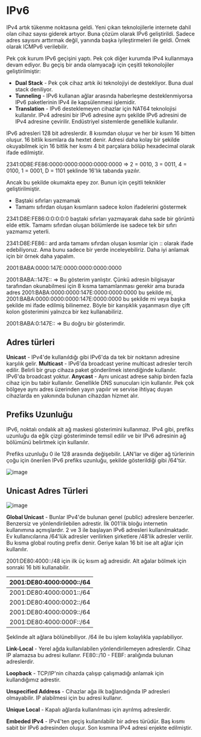 # IPv6

IPv4 artık tükenme noktasına geldi. Yeni çıkan teknolojilerle internete dahil olan cihaz sayısı giderek artıyor. Buna çözüm olarak IPv6 geliştirildi. Sadece adres sayısını arttırmak değil, yanında başka iyileştirmeleri ile geldi. Örnek olarak ICMPv6 verilebilir.

Pek çok kurum IPv6 geçişini yaptı. Pek çok diğer kurumda IPv4 kullanmaya devam ediyor. Bu geçiş bir anda olamyacağı için çeşitli tekonolojiler geliştirilmiştir:
- **Dual Stack** - Pek çok cihaz artık iki teknolojiyi de destekliyor. Buna dual stack deniliyor.
- **Tunneling** - IPv6 kullanan ağlar arasında haberleşme desteklenmiyorsa IPv6 paketlerinin IPv4 ile kapsülenmesi işlemidir.
- **Translation** - IPv6 desteklemeyen cihazlar için NAT64 teknolojisi kullanılır. IPv4 adresini bir IPv6 adresine aynı şekilde IPv6 adresini de IPv4 adresine çevirilir. Endüstriyel sistemlerde genellikle kullanılır. 

IPv6 adresleri 128 bit adreslerdir. 8 kısımdan oluşur ve her bir kısım 16 bitten oluşur. 16 bitlik kısımlara da hextet denir. Adresi daha kolay bir şekilde okuyabilmek için 16 bitlik her kısmı 4 bit parçalara bölüp hexadecimal olarak ifade edilmiştir.

2341:0D8E:FE86:0000:0000:0000:0000:0000 => 2 = 0010, 3 = 0011, 4 = 0100, 1 = 0001, D = 1101 şeklinde 16'lık tabanda yazılır. 

Ancak bu şekilde okumakta epey zor. Bunun için çeşitli teknikler geliştirilmiştir.
- Baştaki sıfırları yazmamak
- Tamamı sıfırdan oluşan kısımların sadece kolon ifadelerini göstermek

2341:D8E:FE86:0:0:0:0:0 baştaki sıfırları yazmayarak daha sade bir görüntü elde ettik. Tamamı sıfırdan oluşan bölümlerde ise sadece tek bir sıfırı yazmamız yeterli.

2341:D8E:FE86:: ard arda tamamı sıfırdan oluşan kısımlar için :: olarak ifade edebiliyoruz. Ama bunu sadece bir yerde inceleyebiliriz. Daha iyi anlamak için bir örnek daha yapalım.

2001:BABA:0000:147E:0000:0000:0000:0000 

2001:BABA::147E:: => Bu gösterim yanlıştır. Çünkü adresin bilgisayar tarafından okunabilmesi için 8 kısma tamamlanması gerekir ama burada adres 2001:BABA:0000:0000:147E:0000:0000:0000 bu şekilde mi, 2001:BABA:0000:0000:0000:147E:0000:0000 bu şekilde mi veya başka şekilde mi ifade edilmiş bilinemez. Böyle bir karışıklık yaşanmasın diye çift kolon gösterimini yalnızca bir kez kullanabiliriz.

2001:BABA:0:147E:: => Bu doğru bir gösterimdir.

## Adres türleri

**Unicast** - IPv4'de kullanıldığı gibi IPv6'da da tek bir noktanın adresine karşılık gelir.
**Multicast** - IPv6'da broadcast yerine multicast adresler tercih edilir. Belirli bir grup cihaza paket gönderilmek istendiğinde kullanılır. IPv6'da broadcast yoktur.
**Anycast** - Aynı unicast adrese sahip birden fazla cihaz için bu tabir kullanılır. Genellikle DNS sunucuları için kullanılır. Pek çok bölgeye aynı adres üzerinden yayın yapılır ve servise ihtiyaç duyan cihazlarda en yakınında bulunan cihazdan hizmet alır.

## Prefiks Uzunluğu

IPv6, noktalı ondalık alt ağ maskesi gösterimini kullanmaz. IPv4 gibi, prefiks uzunluğu da eğik çizgi gösteriminde temsil edilir ve bir IPv6 adresinin ağ bölümünü belirtmek için kullanılır.

Prefiks uzunluğu 0 ile 128 arasında değişebilir. LAN'lar ve diğer ağ türlerinin çoğu için önerilen IPv6 prefiks uzunluğu, şekilde gösterildiği gibi /64'tür.

![image](https://user-images.githubusercontent.com/70758694/159153973-65cd9ca5-07b8-4364-8e69-6b8672c4354e.png)

## Unicast Adres Türleri

![image](https://user-images.githubusercontent.com/70758694/159154100-0dd41e2b-0630-4ff8-b665-613e511f6c4d.png)

**Global Unicast** - Bunlar IPv4'de bulunan genel (public) adreslere benzerler. Benzersiz ve yönlendirilebilen adrestir. İlk 001'lik bloğu internetin kullanımına açmışlardır. 2 ve 3 ile başlayan IPv6 adresleri kullanılmaktadır. Ev kullanıcılarına /64'lük adresler verilirken şirketlere /48'lik adresler verilir. Bu kısma global routing prefix denir. Geriye kalan 16 bit ise alt ağlar için kullanılır. 

2001:DE80:4000::/48 için ilk üç kısım ağ adresidir. Alt ağalar bölmek için sonraki 16 biti kullanabilir. 

|2001:DE80:4000:0000::/64|
|:-----------------:|
|2001:DE80:4000:0001::/64|
|2001:DE80:4000:0002::/64|
|2001:DE80:4000:0009::/64|
|2001:DE80:4000:000F::/64|

Şeklinde alt ağlara bölünebiliyor. /64 ile bu işlem kolaylıkla yapılabiliyor.

**Link-Local** - Yerel ağda kullanılabilen yönlendirilemeyen adreslerdir. Cihaz IP alamazsa bu adresi kullanır. FE80::/10 - FEBF: aralığında bulunan adreslerdir.

**Loopback** - TCP/IP'nin cihazda çalışıp çalışmadığı anlamak için kullandığımız adrestir. 

**Unspecified Address** - Cihazlar ağa ilk bağlandığında IP adresleri olmayabilir. IP alabilmesi için bu adresi kullanır.

**Unique Local** - Kapalı ağlarda kullanılması için ayrılmış adreslerdir.

**Embeded IPv4** - IPv4'ten geçiş kullanılabilir bir adres türüdür. Baş kısmı sabit bir IPv6 adresinden oluşur. Son kısmına IPv4 adresi enjekte edilmiştir.


